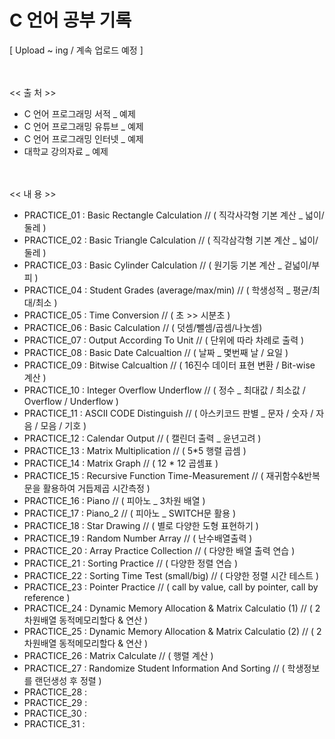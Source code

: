 # C 언어 공부 기록
[ Upload ~ ing / 계속 업로드 예정 ]


<br/><br/>
 << 출 처 >>
- C 언어 프로그래밍 서적 _ 예제  
- C 언어 프로그래밍 유튜브 _ 예제
- C 언어 프로그래밍 인터넷 _ 예제
- 대학교 강의자료 _ 예제


<br/><br/>
 << 내 용 >>
 - PRACTICE_01 : Basic Rectangle Calculation // ( 직각사각형 기본 계산 _ 넓이/둘레 )   
 - PRACTICE_02 : Basic Triangle Calculation // ( 직각삼각형 기본 계산 _ 넓이/둘레 )
 - PRACTICE_03 : Basic Cylinder Calculation // ( 원기둥 기본 계산 _ 겉넓이/부피 )
 - PRACTICE_04 : Student Grades (average/max/min) // ( 학생성적 _ 평균/최대/최소 )
 - PRACTICE_05 : Time Conversion // ( 초 >> 시분초 )
 - PRACTICE_06 : Basic Calculation // ( 덧셈/뺄셈/곱셈/나눗셈)
 - PRACTICE_07 : Output According To Unit // ( 단위에 따라 차례로 출력 )
 - PRACTICE_08 : Basic Date Calcualtion // ( 날짜 _ 몇번째 날 / 요일 ) 
 - PRACTICE_09 : Bitwise Calcualtion // ( 16진수 데이터 표현 변환 / Bit-wise 계산 )
 - PRACTICE_10 : Integer Overflow Underflow // ( 정수 _ 최대값 / 최소값 / Overflow / Underflow )
 - PRACTICE_11 : ASCII CODE Distinguish // ( 아스키코드 판별 _ 문자 / 숫자 / 자음 / 모음 / 기호 ) 
 - PRACTICE_12 : Calendar Output // ( 캘린더 출력 _ 윤년고려 )
 - PRACTICE_13 : Matrix Multiplication // ( 5*5 행렬 곱셈 ) 
 - PRACTICE_14 : Matrix Graph // ( 12 * 12 곱셈표 )
 - PRACTICE_15 : Recursive Function Time-Measurement // ( 재귀함수&반복문을 활용하여 거듭제곱 시간측정 )
 - PRACTICE_16 : Piano // ( 피아노 _ 3차원 배열 )
 - PRACTICE_17 : Piano_2 // ( 피아노 _ SWITCH문 활용 )
 - PRACTICE_18 : Star Drawing // ( 별로 다양한 도형 표현하기 )
 - PRACTICE_19 : Random Number Array // ( 난수배열출력 )
 - PRACTICE_20 : Array Practice Collection // ( 다양한 배열 출력 연습 )
 - PRACTICE_21 : Sorting Practice // ( 다양한 정렬 연습 )
 - PRACTICE_22 : Sorting Time Test (small/big) // ( 다양한 정렬 시간 테스트 )
 - PRACTICE_23 : Pointer Practice // ( call by value, call by pointer, call by reference )
 - PRACTICE_24 : Dynamic Memory Allocation & Matrix Calculatio (1) // ( 2차원배열 동적메모리할다 & 연산 )
 - PRACTICE_25 : Dynamic Memory Allocation & Matrix Calculatio (2) // ( 2차원배열 동적메모리할다 & 연산 )
 - PRACTICE_26 : Matrix Calculate // ( 행렬 계산 )
 - PRACTICE_27 : Randomize Student Information And Sorting // ( 학생정보를 랜던생성 후 정렬 )
 - PRACTICE_28 :
 - PRACTICE_29 :
 - PRACTICE_30 :
 - PRACTICE_31 :





